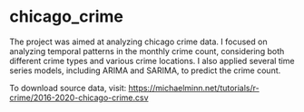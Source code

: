 # chicago_crime
The project was aimed at analyzing chicago crime data. I focused on analyzing temporal patterns in the monthly crime count, considering both different crime types and various crime locations. I also applied several time series models, including ARIMA and SARIMA, to predict the crime count.

To download source data, visit: https://michaelminn.net/tutorials/r-crime/2016-2020-chicago-crime.csv
